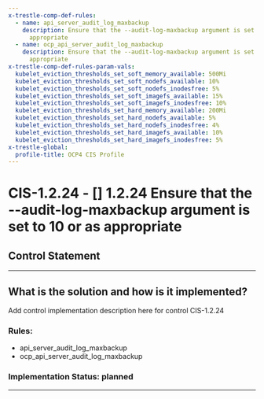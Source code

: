 ```yaml
---
x-trestle-comp-def-rules:
  - name: api_server_audit_log_maxbackup
    description: Ensure that the --audit-log-maxbackup argument is set to 10 or as
      appropriate
  - name: ocp_api_server_audit_log_maxbackup
    description: Ensure that the --audit-log-maxbackup argument is set to 10 or as
      appropriate
x-trestle-comp-def-rules-param-vals:
  kubelet_eviction_thresholds_set_soft_memory_available: 500Mi
  kubelet_eviction_thresholds_set_soft_nodefs_available: 10%
  kubelet_eviction_thresholds_set_soft_nodefs_inodesfree: 5%
  kubelet_eviction_thresholds_set_soft_imagefs_available: 15%
  kubelet_eviction_thresholds_set_soft_imagefs_inodesfree: 10%
  kubelet_eviction_thresholds_set_hard_memory_available: 200Mi
  kubelet_eviction_thresholds_set_hard_nodefs_available: 5%
  kubelet_eviction_thresholds_set_hard_nodefs_inodesfree: 4%
  kubelet_eviction_thresholds_set_hard_imagefs_available: 10%
  kubelet_eviction_thresholds_set_hard_imagefs_inodesfree: 5%
x-trestle-global:
  profile-title: OCP4 CIS Profile
---
```


# CIS-1.2.24 - \[\] 1.2.24 Ensure that the --audit-log-maxbackup argument is set to 10 or as appropriate

## Control Statement

______________________________________________________________________

## What is the solution and how is it implemented?

<!-- For implementation status enter one of: implemented, partial, planned, alternative, not-applicable -->

<!-- Note that the list of rules under ### Rules: is read-only and changes will not be captured after assembly to JSON -->

Add control implementation description here for control CIS-1.2.24

### Rules:

  - api_server_audit_log_maxbackup
  - ocp_api_server_audit_log_maxbackup

### Implementation Status: planned

______________________________________________________________________
